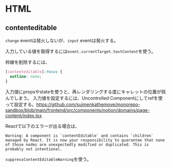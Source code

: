 # HTML

## contenteditable

`change` eventは発火しないが、`input` eventは発火する。

入力している値を取得するには`event.currentTarget.textContent`を使う。

枠線を削除するには、

```css
[contenteditable]:focus {
  outline: none;
}
```

入力値にpropsやstateを使うと、再レンダリングする度にキャレットの位置が飛んでしまう。
入力値を設定するには、Uncontrolled Componentにしてrefを使って設定する。<https://github.com/suimenkathemove/monorepo-sandbox/blob/main/frontend/src/components/notion/domains/page-content/index.tsx>

Reactで以下のエラーが出る場合は、

```text
Warning: A component is `contentEditable` and contains `children` managed by React. It is now your responsibility to guarantee that none of those nodes are unexpectedly modified or duplicated. This is probably not intentional.
```

`suppressContentEditableWarning`を使う。
